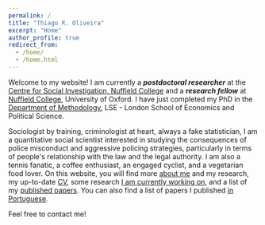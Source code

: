 ```yaml
---
permalink: /
title: "Thiago R. Oliveira"
excerpt: "Home"
author_profile: true
redirect_from: 
  - /home/
  - /home.html
---
```


Welcome to my website! I am currently a ***postdoctoral researcher*** at the [Centre for Social Investigation, Nuffield College](http://csi.nuff.ox.ac.uk) and a ***research fellow*** at [Nuffield College](https://www.nuffield.ox.ac.uk), University of Oxford. I have just completed my PhD in the [Department of Methodology](http://www.lse.ac.uk/methodology), LSE - London School of Economics and Political Science.

Sociologist by training, criminologist at heart, always a fake statistician, I am a quantitative social scientist interested in studying the consequences of police misconduct and aggressive policing strategies, particularly in terms of people's relationship with the law and the legal authority. I am also a tennis fanatic, a coffee enthusiast, an engaged cyclist, and a vegetarian food lover. On this website, you will find more [about me](https://www.thiagoroliveira.com/aboutme) and my research, my up-to-date [CV](https://www.thiagoroliveira.com/cv/), some research [I am currently working on](https://www.thiagoroliveira.com/work-in-progress/), and a list of my [published papers](https://www.thiagoroliveira.com/publications_eng/). You can also find a list of papers I published [in Portuguese](https://www.thiagoroliveira.com/publications_pt/).

Feel free to contact me!
